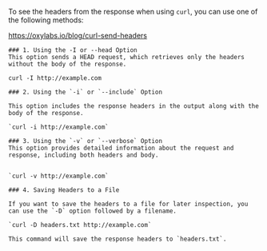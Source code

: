 To see the headers from the response when using `curl`, you can use one of the following methods:

https://oxylabs.io/blog/curl-send-headers

```
### 1. Using the -I or --head Option
This option sends a HEAD request, which retrieves only the headers without the body of the response.

curl -I http://example.com

### 2. Using the `-i` or `--include` Option

This option includes the response headers in the output along with the body of the response.

`curl -i http://example.com`

### 3. Using the `-v` or `--verbose` Option
This option provides detailed information about the request and response, including both headers and body.


`curl -v http://example.com`

### 4. Saving Headers to a File

If you want to save the headers to a file for later inspection, you can use the `-D` option followed by a filename.

`curl -D headers.txt http://example.com`

This command will save the response headers to `headers.txt`.
```
